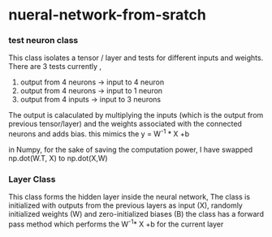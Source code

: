 # nueral-network-from-sratch

### test neuron class 

This class isolates a tensor / layer and tests for different inputs and weights. 
There are 3 tests currently ,
1. output from 4 neurons -> input to 4 neuron
2. output from 4 neurons -> input to 1 neuron
3. output from 4 inputs -> input to 3 neurons

The output is calaculated by multiplying the inputs (which is the output from previous tensor/layer) and the weights associated with the connected neurons and adds bias.
this mimics the y = W<sup>-1</sup> * X +b 

in Numpy, for the sake of saving the computation power, I have swapped np.dot(W.T, X) to np.dot(X,W)


### Layer Class 

This class forms the hidden layer inside the neural network, 
The class is initialized with outputs from the previous layers as input (X), randomly initialized weights (W) and zero-initialized biases (B)
the class has a forward pass method which performs the W<sup>-1</sup>* X +b for the current layer 